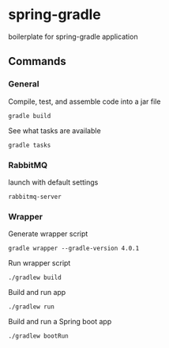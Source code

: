 # spring-gradle
boilerplate for spring-gradle application


## Commands
### General
Compile, test, and assemble code into a jar file

`gradle build`


See what tasks are available

`gradle tasks`


### RabbitMQ
launch with default settings

`rabbitmq-server`


### Wrapper
Generate wrapper script

`gradle wrapper --gradle-version 4.0.1`


Run wrapper script

`./gradlew build`


Build and run app

`./gradlew run`

Build and run a Spring boot app

`./gradlew bootRun`